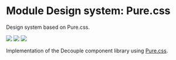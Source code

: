 # Module Design system: Pure.css

Design system based on Pure.css.

<a href="https://search.maven.org/search?q=dev.opensavvy.decouple.design-pure-css"><img src="https://img.shields.io/maven-central/v/dev.opensavvy.decouple/design-pure-css.svg?label=Maven%20Central"></a>
<a href="https://opensavvy.dev/open-source/stability.html"><img src="https://badgen.net/static/Stability/experimental/purple"></a>
<a href="https://javadoc.io/doc/dev.opensavvy.decouple/design-pure-css"><img src="https://badgen.net/static/Other%20versions/javadoc.io/blue"></a>

Implementation of the Decouple component library using [Pure.css](https://purecss.io/).

